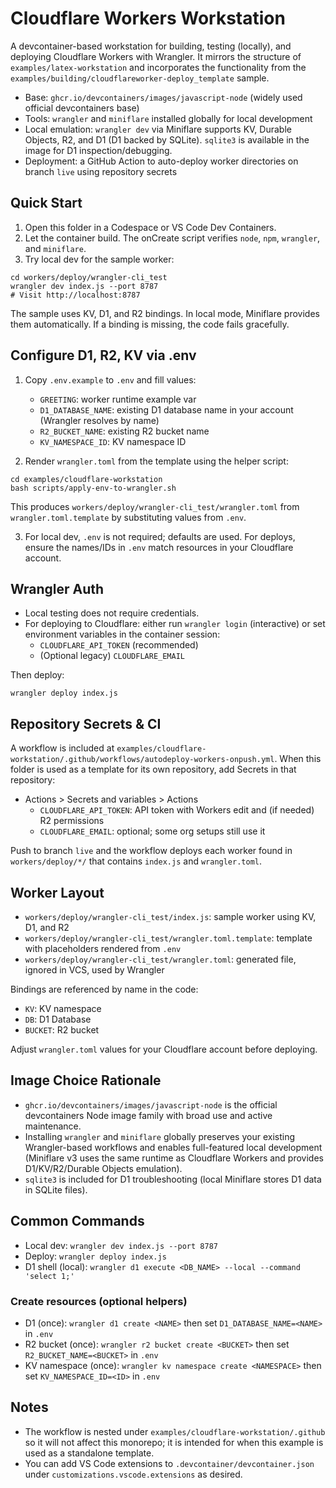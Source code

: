 # Cloudflare Workers Workstation

A devcontainer-based workstation for building, testing (locally), and deploying Cloudflare Workers with Wrangler. It mirrors the structure of `examples/latex-workstation` and incorporates the functionality from the `examples/building/cloudflareworker-deploy_template` sample.

- Base: `ghcr.io/devcontainers/images/javascript-node` (widely used official devcontainers base)
- Tools: `wrangler` and `miniflare` installed globally for local development
- Local emulation: `wrangler dev` via Miniflare supports KV, Durable Objects, R2, and D1 (D1 backed by SQLite). `sqlite3` is available in the image for D1 inspection/debugging.
- Deployment: a GitHub Action to auto-deploy worker directories on branch `live` using repository secrets

## Quick Start

1. Open this folder in a Codespace or VS Code Dev Containers.
2. Let the container build. The onCreate script verifies `node`, `npm`, `wrangler`, and `miniflare`.
3. Try local dev for the sample worker:

```
cd workers/deploy/wrangler-cli_test
wrangler dev index.js --port 8787
# Visit http://localhost:8787
```

The sample uses KV, D1, and R2 bindings. In local mode, Miniflare provides them automatically. If a binding is missing, the code fails gracefully.

## Configure D1, R2, KV via .env

1. Copy `.env.example` to `.env` and fill values:

   - `GREETING`: worker runtime example var
   - `D1_DATABASE_NAME`: existing D1 database name in your account (Wrangler resolves by name)
   - `R2_BUCKET_NAME`: existing R2 bucket name
   - `KV_NAMESPACE_ID`: KV namespace ID

2. Render `wrangler.toml` from the template using the helper script:

```
cd examples/cloudflare-workstation
bash scripts/apply-env-to-wrangler.sh
```

This produces `workers/deploy/wrangler-cli_test/wrangler.toml` from `wrangler.toml.template` by substituting values from `.env`.

3. For local dev, `.env` is not required; defaults are used. For deploys, ensure the names/IDs in `.env` match resources in your Cloudflare account.

## Wrangler Auth

- Local testing does not require credentials.
- For deploying to Cloudflare: either run `wrangler login` (interactive) or set environment variables in the container session:
  - `CLOUDFLARE_API_TOKEN` (recommended)
  - (Optional legacy) `CLOUDFLARE_EMAIL`

Then deploy:

```
wrangler deploy index.js
```

## Repository Secrets & CI

A workflow is included at `examples/cloudflare-workstation/.github/workflows/autodeploy-workers-onpush.yml`. When this folder is used as a template for its own repository, add Secrets in that repository:

- Actions > Secrets and variables > Actions
  - `CLOUDFLARE_API_TOKEN`: API token with Workers edit and (if needed) R2 permissions
  - `CLOUDFLARE_EMAIL`: optional; some org setups still use it

Push to branch `live` and the workflow deploys each worker found in `workers/deploy/*/` that contains `index.js` and `wrangler.toml`.

## Worker Layout

- `workers/deploy/wrangler-cli_test/index.js`: sample worker using KV, D1, and R2
- `workers/deploy/wrangler-cli_test/wrangler.toml.template`: template with placeholders rendered from `.env`
- `workers/deploy/wrangler-cli_test/wrangler.toml`: generated file, ignored in VCS, used by Wrangler

Bindings are referenced by name in the code:

- `KV`: KV namespace
- `DB`: D1 Database
- `BUCKET`: R2 bucket

Adjust `wrangler.toml` values for your Cloudflare account before deploying.

## Image Choice Rationale

- `ghcr.io/devcontainers/images/javascript-node` is the official devcontainers Node image family with broad use and active maintenance.
- Installing `wrangler` and `miniflare` globally preserves your existing Wrangler-based workflows and enables full-featured local development (Miniflare v3 uses the same runtime as Cloudflare Workers and provides D1/KV/R2/Durable Objects emulation).
- `sqlite3` is included for D1 troubleshooting (local Miniflare stores D1 data in SQLite files).

## Common Commands

- Local dev: `wrangler dev index.js --port 8787`
- Deploy: `wrangler deploy index.js`
- D1 shell (local): `wrangler d1 execute <DB_NAME> --local --command 'select 1;'`

### Create resources (optional helpers)

- D1 (once): `wrangler d1 create <NAME>` then set `D1_DATABASE_NAME=<NAME>` in `.env`
- R2 bucket (once): `wrangler r2 bucket create <BUCKET>` then set `R2_BUCKET_NAME=<BUCKET>` in `.env`
- KV namespace (once): `wrangler kv namespace create <NAMESPACE>` then set `KV_NAMESPACE_ID=<ID>` in `.env`

## Notes

- The workflow is nested under `examples/cloudflare-workstation/.github` so it will not affect this monorepo; it is intended for when this example is used as a standalone template.
- You can add VS Code extensions to `.devcontainer/devcontainer.json` under `customizations.vscode.extensions` as desired.
